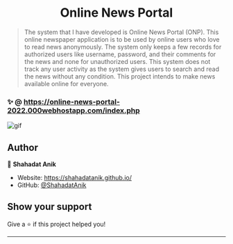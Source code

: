 <h1 align="center">Online News Portal</h1>

> The system that I have developed is Online News Portal (ONP). This online newspaper application is to be used by online users who love to read news anonymously. The system only keeps a few records for authorized users like username, password, and their comments for the news and none for unauthorized users. This system does not track any user activity as the system gives users to search and read the news without any condition. This project intends to make news available online for everyone.

### ✨ @ https://online-news-portal-2022.000webhostapp.com/index.php
![gif](https://us-east-1.tixte.net/uploads/anik.needs.rest/online_news_portal.gif)


<!-- ***
## Install

```sh
git clone https://github.com/dhravya/typemonkey && pip install -r typemonkey/requirements.txt
```

## Usage

```sh
py typemonkey/main.py
``` -->

## Author

👤 **Shahadat Anik**

* Website: https://shahadatanik.github.io/
* GitHub: [@ShahadatAnik](https://github.com/ShahadatAnik)

## Show your support

Give a ⭐️ if this project helped you!

***
